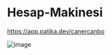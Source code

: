 # Hesap-Makinesi
https://app.patika.dev/canercanbo


![image](https://user-images.githubusercontent.com/107541646/218085448-4cdc1eb1-bb60-4b8b-8609-b9df7015072a.png)
